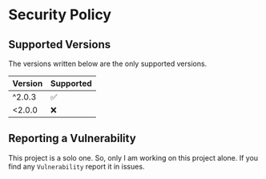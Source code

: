 # Security Policy

## Supported Versions

The versions written below are the only supported versions.

| Version | Supported          |
| ------- | ------------------ |
| ^2.0.3  | :white_check_mark: |
| <2.0.0  | :x:                |

## Reporting a Vulnerability

This project is a solo one. So, only I am working on this project alone.
If you find any `Vulnerability` report it in issues.
